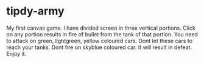 # tipdy-army
My first canvas game.
I have divided screen in three vertical portions.
Click on any portion results in fire of bullet from the tank of that portion.
You need to attack on green, lightgreen, yellow coloured cars.
Dont let these cars to reach your tanks.
Dont fire on skyblue coloured car.
It will result in defeat.
Enjoy it.
